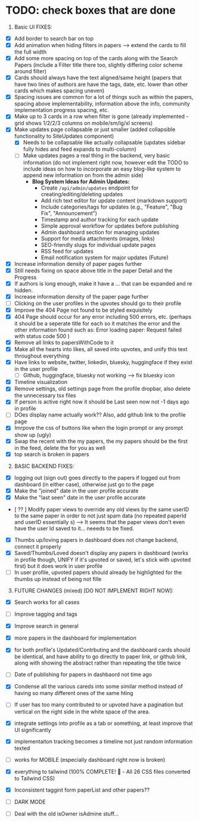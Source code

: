 


# TODO: check boxes that are done

1. Basic UI FIXES:
* [X] Add border to search bar on top 
* [X] Add animation when hiding filters in papers --> extend the cards to fill the full width 
* [X] Add some more spacing on top of the cards along with the Search Papers (include a Filter title there too, slightly differing color scheme around filter) 
* [X] Cards should always have the text aligned/same height (papers that have two lines of authors are have the tags, date, etc. lower than other cards which makes spacing uneven)
* [X] Spacing issues are common for a lot of things such as within the papers, spacing above implementability, information above the info, community implementation progress spacing, etc.
* [X] Make up to 3 cards in a row when filter is gone (already implemented - grid shows 1/2/2/3 columns on mobile/sm/lg/xl screens)
* [X] Make updates page collapsable or just smaller (added collapsible functionality to SiteUpdates component)
    * [X] Needs to be collapsable like actually collapsable (updates sidebar fully hides and feed expands to multi-column)
    * [ ] Make updates pages a real thing in the backend, very basic information (do not implement right now, however edit the TODO to include ideas on how to incorporate an easy blog-like system to append new information on from the admin side)
        * **Blog System Ideas for Admin Updates:**
          - Create `/api/admin/updates` endpoint for creating/editing/deleting updates
          - Add rich text editor for update content (markdown support)
          - Include categories/tags for updates (e.g., "Feature", "Bug Fix", "Announcement")
          - Timestamp and author tracking for each update
          - Simple approval workflow for updates before publishing
          - Admin dashboard section for managing updates
          - Support for media attachments (images, links)
          - SEO-friendly slugs for individual update pages
          - RSS feed for updates
          - Email notification system for major updates (Future)
* [X] Increase information density of paper pages further
* [X] Still needs fixing on space above title in the paper Detail and the Progress
* [X] If authors is long enough, make it have a ... that can be expanded and re hidden. 
* [X] Increase information density of the paper page further
* [ ] Clicking on the user profiles in the upvotes should go to their profile
* [X] Improve the 404 Page not found to be styled exquisitely
* [X] 404 Page should occur for any error including 500 errors, etc. (perhaps it should be a seperate title for each so it matches the error and the other information found such as: Error loading paper: Request failed with status code 500 )
* [X] Remove all links to papersWithCode to it
* [X] Make all the hearts into likes, all saved into upvotes, and unify this text throughout everything
* [X] Have links to website, twitter, linkedin, bluesky, huggingface if they exist in the user profile
  * [ ] Github, huggingface, bluesky not working --> fix bluesky icon
* [X] Timeline visualization
* [X] Remove settings, old settings page from the profile dropbar, also delete the unnecessary tsx files
* [X] If person is active right now it should be Last seen now not -1 days ago in profile
* [ ] DOes display name actually work?? Also, add github link to the profile page
* [X] Imrpove the css of buttons like when the login prompt or any prompt show up (ugly)
* [X] Swap the recent with the my papers, the my papers should be the first in the feed, delete the for you as well
* [X] top search is broken in papers
2. BASIC BACKEND FIXES:
* [X] logging out (sign out) goes directly to the papers if logged out from dashboard (in either case), otherwise just go to the page
* [X] Make the "joined" date in the user profile accurate
* [X] Make the "last seen" date in the user profile accurate
* [ ?? ] Modify paper views to override any old views by the same userID to the same paper in order to not just spam data (no repeated paperId and userID essentially s) --> It seems that the paper views don't even have the user Id saved to it... neeeds to be fixed.
* [X] Thumbs up/loving papers in dashboard does not change backend, connect it properly
* [X] Saved/Thumbs/Loved doesn't display any papers in dashboard (works in profile though, UNIFY if it's upvoted or saved, let's stick with upvoted first) but it does work in user profile
* [ ] In user profile, upvoted papers should already be highlighted for the thumbs up instead of being not fille
3. FUTURE CHANGES (mixed) [DO NOT IMPLEMENT RIGHT NOW]:
 * [X] Search works for all cases
 * [ ] Improve tagging and tags
 * [X] Improve search in general 
 * [X] more papers in the dashboard for implementation 
 * [X] for both profile's Updated/Contrbuting and the dashboard cards should be identical, and have ability to go directly to paper link, or github link, along with showing the abstract rather than repeating the title twice
* [ ] Date of publishing for papers in dashbaord not time ago 
* [X] Condense all the various careds into some similar method instead of having so many different ones of the same hting
* [ ] If user has too many contributed to or upvoted have a pagination but vertical on the right side in the white space of the area.
* [X] integrate settings into profile as a tab or something, at least improve that UI significantly
* [X] implementaiton tracking becomes a timeline not just random information texted 
* [ ] works for MOBILE (especially dashboard right now is broken)
* [x] everything to tailwind (100% COMPLETE! 🎉 - All 26 CSS files converted to Tailwind CSS)
* [X] Inconsistent taggint form paperList and other papers??
* [ ] DARK MODE

* [ ] Deal with the old isOwner isAdmine stuff...